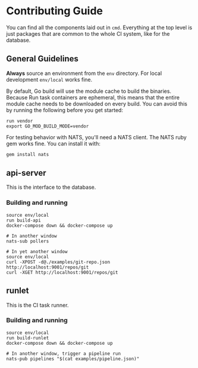 # Contributing Guide

You can find all the components laid out in `cmd`. Everything at
the top level is just packages that are common to the whole CI
system, like for the database.

## General Guidelines

**Always** source an environment from the `env` directory.
For local development `env/local` works fine.

By default, Go build will use the module cache to build
the binaries. Because Run task containers are ephemeral,
this means that the entire module cache needs to be downloaded
on every build. You can avoid this by running the following
before you get started:

```
run vendor
export GO_MOD_BUILD_MODE=vendor
```

For testing behavior with NATS, you'll need a NATS client.
The NATS ruby gem works fine. You can install it with:

```bash
gem install nats
```

## api-server

This is the interface to the database.

### Building and running

```
source env/local
run build-api
docker-compose down && docker-compose up

# In another window
nats-sub pollers

# In yet another window
source env/local
curl -XPOST -d@./examples/git-repo.json http://localhost:9001/repos/git
curl -XGET http://localhost:9001/repos/git
```

## runlet

This is the CI task runner.

### Building and running

```
source env/local
run build-runlet
docker-compose down && docker-compose up

# In another window, trigger a pipeline run
nats-pub pipelines "$(cat examples/pipeline.json)"
```
